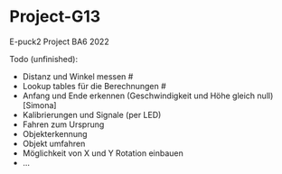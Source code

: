 # Project-G13
E-puck2 Project BA6 2022


Todo (unfinished):

*	Distanz und Winkel messen #
*	Lookup tables für die Berechnungen #
*	Anfang und Ende erkennen (Geschwindigkeit und Höhe gleich null) [Simona]
*	Kalibrierungen und Signale (per LED)
*	Fahren zum Ursprung
*	Objekterkennung
*	Objekt umfahren
*	Möglichkeit von X und Y Rotation einbauen
*	...
